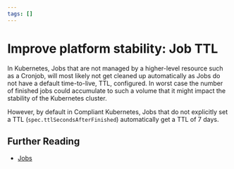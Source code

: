 ```yaml
---
tags: []
---
```


# Improve platform stability: Job TTL

In Kubernetes, Jobs that are not managed by a higher-level resource such as a Cronjob, will most likely not get cleaned up automatically as Jobs do not have a default time-to-live, TTL, configured.
In worst case the number of finished jobs could accumulate to such a volume that it might impact the stability of the Kubernetes cluster.

However, by default in Compliant Kubernetes, Jobs that do not explicitly set a TTL (`spec.ttlSecondsAfterFinished`) automatically get a TTL of 7 days.

## Further Reading

- [Jobs](https://kubernetes.io/docs/concepts/workloads/controllers/job/#clean-up-finished-jobs-automatically)
